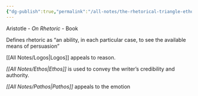 ```yaml
---
{"dg-publish":true,"permalink":"/all-notes/the-rhetorical-triangle-ethos-pathos-and-logos/"}
---
```


Aristotle - _On Rhetoric_ - Book

Defines rhetoric as “an ability, in each particular case, to see the available means of persuasion”

[[All Notes/Logos\|Logos]] appeals to reason. 

*[[All Notes/Ethos\|Ethos]]* is used to convey the writer’s credibility and authority.

*[[All Notes/Pathos\|Pathos]]* appeals to the emotion

